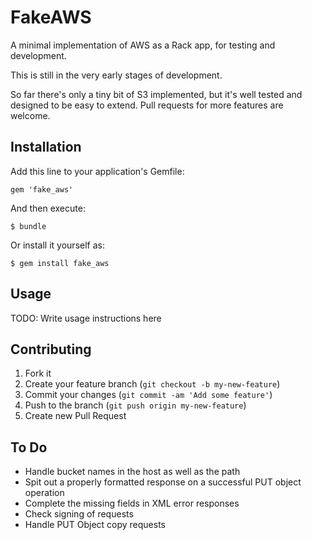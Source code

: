 # FakeAWS

A minimal implementation of AWS as a Rack app, for testing and development.

This is still in the very early stages of development.

So far there's only a tiny bit of S3 implemented, but it's well tested and
designed to be easy to extend. Pull requests for more features are welcome.

## Installation

Add this line to your application's Gemfile:

    gem 'fake_aws'

And then execute:

    $ bundle

Or install it yourself as:

    $ gem install fake_aws

## Usage

TODO: Write usage instructions here

## Contributing

1. Fork it
2. Create your feature branch (`git checkout -b my-new-feature`)
3. Commit your changes (`git commit -am 'Add some feature'`)
4. Push to the branch (`git push origin my-new-feature`)
5. Create new Pull Request

## To Do

- Handle bucket names in the host as well as the path
- Spit out a properly formatted response on a successful PUT object operation
- Complete the missing fields in XML error responses
- Check signing of requests
- Handle PUT Object copy requests
